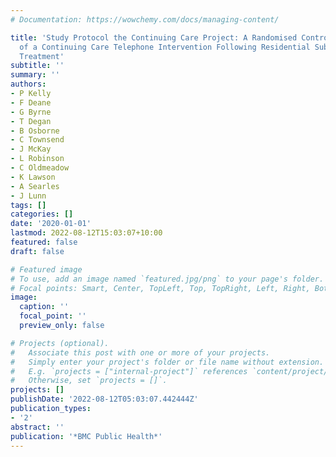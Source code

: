 ```yaml
---
# Documentation: https://wowchemy.com/docs/managing-content/

title: 'Study Protocol the Continuing Care Project: A Randomised Controlled Trial
  of a Continuing Care Telephone Intervention Following Residential Substance Dependence
  Treatment'
subtitle: ''
summary: ''
authors:
- P Kelly
- F Deane
- G Byrne
- T Degan
- B Osborne
- C Townsend
- J McKay
- L Robinson
- C Oldmeadow
- K Lawson
- A Searles
- J Lunn
tags: []
categories: []
date: '2020-01-01'
lastmod: 2022-08-12T15:03:07+10:00
featured: false
draft: false

# Featured image
# To use, add an image named `featured.jpg/png` to your page's folder.
# Focal points: Smart, Center, TopLeft, Top, TopRight, Left, Right, BottomLeft, Bottom, BottomRight.
image:
  caption: ''
  focal_point: ''
  preview_only: false

# Projects (optional).
#   Associate this post with one or more of your projects.
#   Simply enter your project's folder or file name without extension.
#   E.g. `projects = ["internal-project"]` references `content/project/deep-learning/index.md`.
#   Otherwise, set `projects = []`.
projects: []
publishDate: '2022-08-12T05:03:07.442444Z'
publication_types:
- '2'
abstract: ''
publication: '*BMC Public Health*'
---
```

